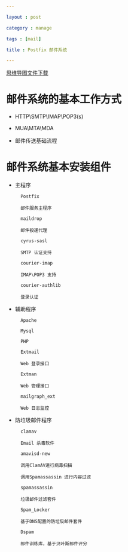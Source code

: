 ---
layout : post
category : manage
tags : [mail]
title : Postfix 邮件系统
---
[思维导图文件下载](#)
# 邮件系统的基本工作方式
- HTTP\SMTP\IMAP\POP3(s)
- MUA\MTA\MDA
- 邮件传送基础流程
# 邮件系统基本安装组件
- 主程序
        Postfix
        邮件服务主程序
        maildrop
        邮件投递代理
        cyrus-sasl
        SMTP 认证支持
        courier-imap
        IMAP\POP3 支持
        courier-authlib
        登录认证
- 辅助程序
        Apache
        Mysql
        PHP
        Extmail
        Web 登录接口
        Extman
        Web 管理接口
        mailgraph_ext
        Web 日志监控
- 防垃圾邮件程序
        clamav
        Email 杀毒软件
        amavisd-new
        调用ClamAV进行病毒扫描
        调用Spamassassin 进行内容过滤
        spamassassin
        垃圾邮件过滤套件
        Spam_Locker
        基于DNS配置的防垃圾邮件套件
        Dspam
        邮件训练库，基于贝叶斯邮件评分